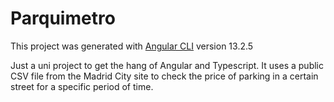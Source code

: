 # Parquimetro

This project was generated with [Angular CLI](https://github.com/angular/angular-cli) version 13.2.5

Just a uni project to get the hang of Angular and Typescript. It uses a public CSV file from the Madrid City site to check the price of parking in a certain street for a specific period of time. 

